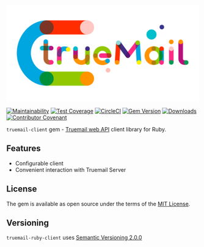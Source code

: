 ![Truemail web API client library for Ruby](../assets/images/truemail_logo.png)

[![Maintainability](https://api.codeclimate.com/v1/badges/ccc7167f4f49d4a10146/maintainability)](https://codeclimate.com/github/truemail-rb/truemail-ruby-client/maintainability) [![Test Coverage](https://api.codeclimate.com/v1/badges/ccc7167f4f49d4a10146/test_coverage)](https://codeclimate.com/github/truemail-rb/truemail-ruby-client/test_coverage) [![CircleCI](https://circleci.com/gh/truemail-rb/truemail-ruby-client/tree/develop.svg?style=svg)](https://circleci.com/gh/truemail-rb/truemail-ruby-client/tree/develop) [![Gem Version](https://badge.fury.io/rb/truemail-client.svg)](https://badge.fury.io/rb/truemail-client) [![Downloads](https://img.shields.io/gem/dt/truemail-client.svg?colorA=004d99&colorB=0073e6)](https://rubygems.org/gems/truemail-client) [![Contributor Covenant](https://img.shields.io/badge/Contributor%20Covenant-v1.4%20adopted-ff69b4.svg)](CODE_OF_CONDUCT.md)

`truemail-client` gem - [Truemail web API](https://github.com/truemail-rb/truemail-rack) client library for Ruby.

## Features

- Configurable client
- Convenient interaction with Truemail Server

## License

The gem is available as open source under the terms of the [MIT License](https://opensource.org/licenses/MIT).

## Versioning

`truemail-ruby-client` uses [Semantic Versioning 2.0.0](https://semver.org)
